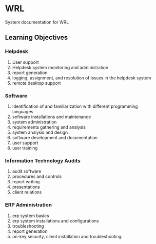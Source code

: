 # WRL
System documentation for WRL

## Learning Objectives

### Helpdesk
1. User support 
2. Helpdesk system monitoring and administration
3. report generation
4. logging, assignment, and resolution of issues in the helpdesk system
5. remote desktop support 
 
### Software
1. identification of and familiarization with different programming languages 
2. software installations and maintenance
3. system administration 
4. requirements gathering and analysis 
5. system analysis and design
6. software development and documentation
7. user support
8. user training

### Information Technology Audits
1. audit software 
2. procedures and controls
3. report writing 
4. presentations
5. client relations

### ERP Administration
1. erp system basics 
2. erp system installations and configurations
3. troubleshooting
4. report generation
5. on-key security, client installation and troubleshooting